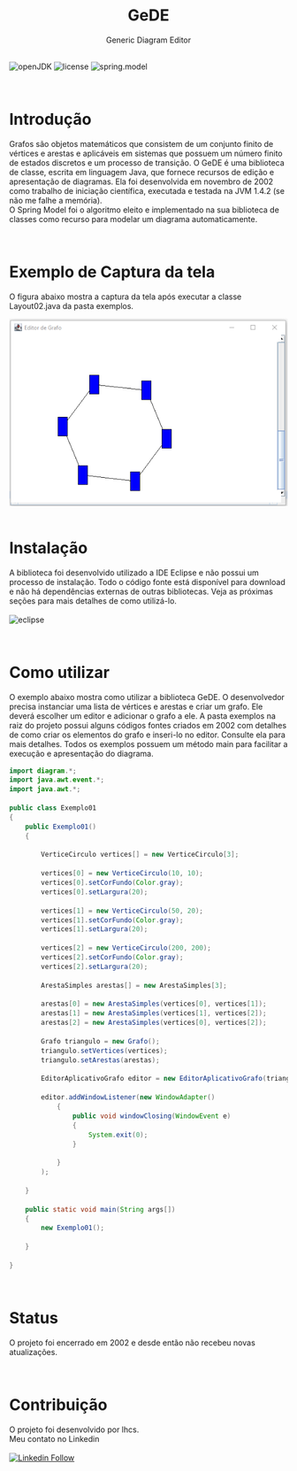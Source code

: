 <div align="center">
  <h1>GeDE</h1>
 Generic Diagram Editor
</div>

<br />

![openJDK] ![license] ![spring.model]



<br />

# Introdução
Grafos são objetos matemáticos que consistem de um conjunto finito de vértices e arestas e aplicáveis em sistemas que possuem um número finito de estados discretos e um processo de transição. O GeDE é uma biblioteca de classe, escrita em linguagem Java, que fornece recursos de edição e apresentação de diagramas. Ela foi desenvolvida em novembro de 2002 como trabalho de iniciação científica, executada e testada na JVM 1.4.2 (se não me falhe a memória).  <br />
O Spring Model foi o algoritmo eleito e implementado na sua biblioteca de classes como recurso para modelar um diagrama automaticamente.



<br />

# Exemplo de Captura da tela
O figura abaixo mostra a captura da tela após executar a classe Layout02.java da pasta exemplos.

<div align="center">
  <img src="https://github.com/lhcastilho-projects/gede/blob/main/img/screenshot.png"/>
</div>



<br />

# Instalação
A biblioteca foi desenvolvido utilizado a IDE Eclipse e não possui um processo de instalação. Todo o código fonte está disponível para download e não há dependências externas de outras bibliotecas. Veja as próximas seções para mais detalhes de como utilizá-lo. <br /> <br />
![eclipse]



<br />

# Como utilizar
O exemplo abaixo mostra como utilizar a biblioteca GeDE. O desenvolvedor precisa instanciar uma lista de vértices e arestas e criar um grafo. Ele deverá escolher um editor e adicionar o grafo a ele.
A pasta exemplos na raiz do projeto possui alguns códigos fontes criados em 2002 com detalhes de como criar os elementos do grafo e inseri-lo no editor. Consulte ela para mais detalhes. Todos os exemplos possuem um método main para facilitar a execução e apresentação do diagrama.

```java
import diagram.*;
import java.awt.event.*;
import java.awt.*;

public class Exemplo01
{
	public Exemplo01()
	{
		
		VerticeCirculo vertices[] = new VerticeCirculo[3];
		
		vertices[0] = new VerticeCirculo(10, 10);
		vertices[0].setCorFundo(Color.gray);
		vertices[0].setLargura(20);
		
		vertices[1] = new VerticeCirculo(50, 20);
		vertices[1].setCorFundo(Color.gray);
		vertices[1].setLargura(20);
		
		vertices[2] = new VerticeCirculo(200, 200);
		vertices[2].setCorFundo(Color.gray);
		vertices[2].setLargura(20);
		
		ArestaSimples arestas[] = new ArestaSimples[3];
		
		arestas[0] = new ArestaSimples(vertices[0], vertices[1]);
		arestas[1] = new ArestaSimples(vertices[1], vertices[2]);
		arestas[2] = new ArestaSimples(vertices[0], vertices[2]);
		
		Grafo triangulo = new Grafo();
		triangulo.setVertices(vertices);
		triangulo.setArestas(arestas);
		
		EditorAplicativoGrafo editor = new EditorAplicativoGrafo(triangulo);
		
		editor.addWindowListener(new WindowAdapter()
			{	
				public void windowClosing(WindowEvent e)
				{
					System.exit(0);
				}
		
			}		
		);
		
	}

	public static void main(String args[])
	{
		new Exemplo01();
		
	}
			
}
```

<br />

# Status
O projeto foi encerrado em 2002 e desde então não recebeu novas atualizações. 



<br />

# Contribuição
O projeto foi desenvolvido por lhcs. <br />
Meu contato no Linkedin <br /> <br />
<a href="https://www.linkedin.com/in/lhcs/"><img src="https://img.shields.io/static/v1?label=Linkedin&message=lhcs&color=blue&style=flat&logo=linkedin" alt="Linkedin Follow" /></a>


[openJDK]: https://img.shields.io/static/v1?label=OpenJDK&message=1.8&color=blue&style=flat&logo=openjdk
[license]: https://img.shields.io/static/v1?label=License&message=MIT&color=red&style=flat
[spring.model]: https://img.shields.io/static/v1?label=Graph%20Drawing&message=Spring%20Model&color=red&style=flat
[eclipse]: https://img.shields.io/static/v1?label=Eclipse%20&message=4.29.0&color=blue&style=flat&logo=eclipse

